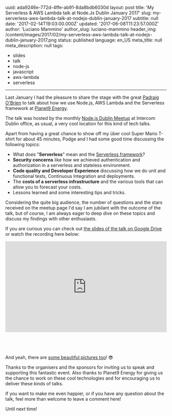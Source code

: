 uuid:             ada9246e-772d-4ffe-ab91-8da8bdb6030d
layout:           post
title:            'My Serverless & AWS Lambda talk at Node.Js Dublin January 2017'
slug:             my-serverless-aws-lambda-talk-at-nodejs-dublin-january-2017
subtitle:         null
date:             '2017-02-14T19:03:00.000Z'
updated:          '2017-06-08T11:23:57.000Z'
author:           'Luciano Mammino'
author_slug:      luciano-mammino
header_img:       /content/images/2017/02/my-serverless-aws-lambda-talk-at-nodejs-dublin-january-2017.png
status:           published
language:         en_US
meta_title:       null
meta_description: null
tags:
  - slides
  - talk
  - node-js
  - javascript
  - aws-lambda
  - serverless

---

Last January I had the pleasure to share the stage with the great [Padraig O'Brien](https://twitter.com/Podgeypoos79) to talk about how we use Node.js, AWS Lambda and the Serverless framework at [Planet9 Energy](https://planet9energy.com).

The talk was hosted by the monthly [Node.js Dublin Meetup](https://www.meetup.com/Dublin-Node-js-Meetup/events/236870576/) at Intercom Dublin office, as usual, a very cool location for this kind of tech talks.

Apart from having a great chance to show off my über cool Super Mario T-shirt for about 45 minutes, Podge and I had some good time discussing the following topics:

- What does "**Serverless**" mean and the [Serverless framework](https://serverless.com)?
- **Security concerns** like how we achieved authentication and authorization in a serverless and stateless environment.
- **Code quality and Developer Experience** discussing how we do unit and functional tests, Continuous Integration and deployments.
- The **costs of a serverless infrastructure** and the various tools that can allow you to forecast your costs.
- Lessons learned and some interesting tips and tricks.

Considering the quite big audience, the number of questions and the stars received on the meetup page I'd say I am jubilant with the outcome of the talk, but of course, I am always eager to deep dive on these topics and discuss my findings with other enthusiasts.

If you are curious you can check out [the slides of the talk on Google Drive](http://loige.link/serverless-node-dublin-slides) or watch the recording here below:

<div style=" position: relative; padding-bottom: 56.25%; height: 0; margin-bottom: 5em;">
<iframe style="position: absolute; top:0; left: 0; width: 100%; height: 100%;" src="https://www.youtube.com/embed/90vV327JHho" frameborder="0" allowfullscreen></iframe>
</div>

And yeah, there are [some beautiful pictures too](https://www.meetup.com/Dublin-Node-js-Meetup/photos/all_photos/?photoAlbumId=27574272)! 😎

Thanks to the organisers and the sponsors for inviting us to speak and supporting this fantastic event. Also thanks to Planet9 Energy for giving us the chance to work on these cool technologies and for encouraging us to deliver these kinds of talks.

If you want to make me even happier, or if you have any question about the talk, feel more than welcome to leave a comment here!

Until next time!
